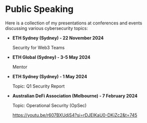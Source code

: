 # Public Speaking

Here is a collection of my presentations at conferences and events discussing various cybersecurity topics:

- **ETH Sydney (Sydney) - 22 November 2024**

  Security for Web3 Teams

- **ETH Global (Sydney) - 3-5 May 2024**

  Mentor

- **ETH Sydney (Sydney) - 1 May 2024**

  Topic: Q1 Security Report

- **Australian DeFi Association (Melbourne) - 7 February 2024**

  Topic: Operational Security (OpSec)

  https://youtu.be/r607BXUdjS4?si=rDJElKaU0-DKiZc2&t=745


